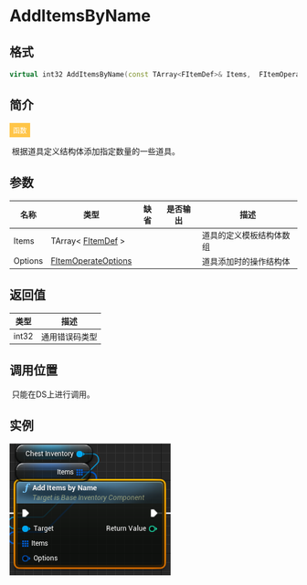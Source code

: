 # AddItemsByName

## 格式

```C++
virtual int32 AddItemsByName(const TArray<FItemDef>& Items,  FItemOperateOptions Options);
```

## 简介

<span style="padding: 4px 6px; font-size: 12px; display: inline-block; color: #FFFFFF; background: #FFC547;">函数</span>

​	根据道具定义结构体添加指定数量的一些道具。

## 参数

| 名称    | 类型                                                       | 缺省 | 是否输出 | 描述                     |
| ------- | ---------------------------------------------------------- | ---- | -------- | ------------------------ |
| Items   | TArray< [FItemDef](..\\..\\Struct\\FItemDef.html) >             |      |          | 道具的定义模板结构体数组 |
| Options | [FItemOperateOptions](..\\..\\Struct\\FItemOperateOptions.html) |      |          | 道具添加时的操作结构体   |

## 返回值

| 类型  | 描述           |
| ----- | -------------- |
| int32 | 通用错误码类型 |

## 调用位置

​	只能在DS上进行调用。

## 实例

![](..\\..\\Resources\\AddItemsByNameFunction.png)
